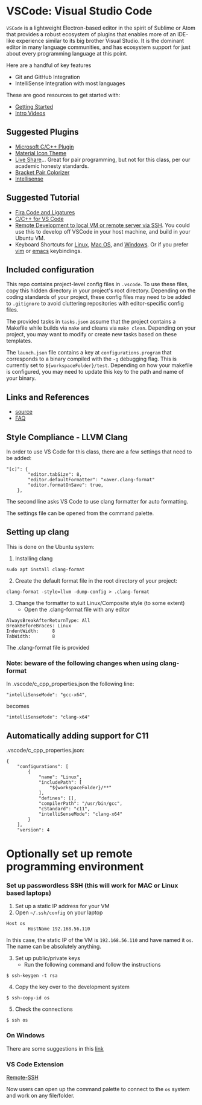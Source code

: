 # VSCode: Visual Studio Code

`VSCode` is a lightweight Electron-based editor in the spirit of Sublime or Atom that provides a robust ecosystem of plugins that enables more of an IDE-like experience similar to its big brother Visual Studio. It is the dominant editor in many language communities, and has ecosystem support for just about every programming language at this point.

Here are a handful of key features

- Git and GitHub Integration
- IntelliSense Integration with most languages

These are good resources to get started with:

- [Getting Started](https://code.visualstudio.com/docs)
- [Intro Videos](https://code.visualstudio.com/docs/getstarted/introvideos)

## Suggested Plugins

- [Microsoft C/C++ Plugin](https://marketplace.visualstudio.com/items?itemName=ms-vscode.cpptools)
- [Material Icon Theme](https://marketplace.visualstudio.com/items?itemName=PKief.material-icon-theme)
- [Live Share](https://marketplace.visualstudio.com/items?itemName=MS-vsliveshare.vsliveshare)... Great for pair programming, but not for this class, per our academic honesty standards.
- [Bracket Pair Colorizer](https://marketplace.visualstudio.com/items?itemName=CoenraadS.bracket-pair-colorizer)
- [Intellisense](https://marketplace.visualstudio.com/items?itemName=austin.code-gnu-global)

## Suggested Tutorial

- [Fira Code and Ligatures](https://github.com/tonsky/FiraCode/wiki/VS-Code-Instructions)
- [C/C++ for VS Code](https://code.visualstudio.com/docs/languages/cpp)
- [Remote Development to local VM or remote server via SSH](https://code.visualstudio.com/docs/remote/ssh). You could use this to develop off VSCode in your host machine, and build in your Ubuntu VM.
- Keyboard Shortcuts for [Linux](https://code.visualstudio.com/shortcuts/keyboard-shortcuts-linux.pdf), [Mac OS](https://code.visualstudio.com/shortcuts/keyboard-shortcuts-macos.pdf), and [Windows](https://code.visualstudio.com/shortcuts/keyboard-shortcuts-windows.pdf). Or if you prefer [vim](https://marketplace.visualstudio.com/items?itemName=vscodevim.vim) or [emacs](https://marketplace.visualstudio.com/items?itemName=lfs.vscode-emacs-friendly) keybindings.

## Included configuration

This repo contains project-level config files in `.vscode`. To use these files, copy this hidden directory in your project's root directory. Depending on the coding standards of your project, these config files may need to be added to `.gitignore` to avoid cluttering repositories with editor-specific config files.

The provided tasks in `tasks.json` assume that the project contains a Makefile while builds via `make` and cleans via `make clean`. Depending on your project, you may want to modify or create new tasks based on these templates.

The `launch.json` file contains a key at `configurations.program` that corresponds to a binary compiled with the `-g` debugging flag. This is currently set to `${workspaceFolder}/test`. Depending on how your makefile is configured, you may need to update this key to the path and name of your binary.

## Links and References

- [source](https://github.com/microsoft/vscode)
- [FAQ](https://code.visualstudio.com/docs/supporting/faq)

## Style Compliance - LLVM Clang
In order to use VS Code for this class, there are a few settings that need to be added:
```
"[c]": {
        "editor.tabSize": 8,
        "editor.defaultFormatter": "xaver.clang-format"
        "editor.formatOnSave": true,
    },
```
The second line asks VS Code to use clang formatter for auto formatting.

The settings file can be opened from the command palette.

## Setting up clang
This is done on the Ubuntu system:
1. Installing clang
```
sudo apt install clang-format
```
2. Create the default format file in the root directory of your project:
```
clang-format -style=llvm -dump-config > .clang-format
```
3. Change the formatter to suit Linux/Composite style (to some extent)
    - Open the .clang-format file with any editor
```
AlwaysBreakAfterReturnType: All
BreakBeforeBraces: Linux
IndentWidth:     8
TabWidth:        8
```

The .clang-format file is provided
### Note: beware of the following changes when using clang-format
In .vscode/c_cpp_properties.json the following line:
```
"intelliSenseMode": "gcc-x64",
```
becomes
```
"intelliSenseMode": "clang-x64"
```

## Automatically adding support for C11
.vscode/c_cpp_properties.json:
```
{
    "configurations": [
        {
            "name": "Linux",
            "includePath": [
                "${workspaceFolder}/**"
            ],
            "defines": [],
            "compilerPath": "/usr/bin/gcc",
            "cStandard": "c11",
            "intelliSenseMode": "clang-x64"
        }
    ],
    "version": 4
```

# Optionally set up remote programming environment
### Set up passwordless SSH (this will work for MAC or Linux based laptops)
1. Set up a static IP address for your VM
2. Open `~/.ssh/config` on your laptop
```
Host os
        HostName 192.168.56.110
```
In this case, the static IP of the VM is `192.168.56.110` and have named it `os`. The name can be absolutely anything.

3. Set up public/private keys
    - Run the following command and follow the instructions
```
$ ssh-keygen -t rsa
```
4. Copy the key over to the development system
```
$ ssh-copy-id os
```
5. Check the connections
```
$ ssh os
```
### On Windows
There are some suggestions in this [link](https://www.tecmint.com/ssh-passwordless-login-with-putty/)

### VS Code Extension
[Remote-SSH](https://marketplace.visualstudio.com/items?itemName=ms-vscode-remote.remote-ssh)

Now users can open up the command palette to connect to the `os` system and work on any file/folder.